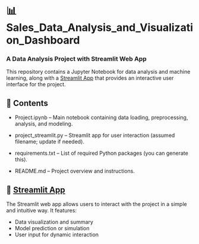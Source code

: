 # 📊 Sales_Data_Analysis_and_Visualization_Dashboard
### A Data Analysis Project with Streamlit Web App
This repository contains a Jupyter Notebook for data analysis and machine learning, along with a [Streamlit App](https://sales-data-analysis-and-visualisation.streamlit.app/) that provides an interactive user interface for the project.

## 📁 Contents
- Project.ipynb – Main notebook containing data loading, preprocessing, analysis, and modeling.

- project_streamlit.py – Streamlit app for user interaction (assumed filename; update if needed).

- requirements.txt – List of required Python packages (you can generate this).

- README.md – Project overview and instructions.

## 🚀 [Streamlit App](https://sales-data-analysis-and-visualisation.streamlit.app/)
The Streamlit web app allows users to interact with the project in a simple and intuitive way. It features:

- Data visualization and summary
- Model prediction or simulation
- User input for dynamic interaction
